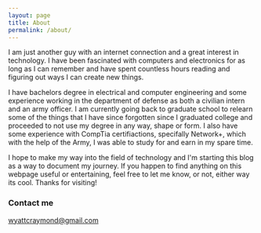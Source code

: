 ```yaml
---
layout: page
title: About
permalink: /about/
---
```

I am just another guy with an internet connection and a great interest in technology. I have been fascinated with computers and electronics for as long as I can remember and have spent countless hours reading and figuring out ways I can create new things. 

I have bachelors degree in electrical and computer engineering and some experience working in the department of defense as both a civilian intern and an army officer. I am currently going back to graduate school to relearn some of the things that I have since forgotten since I graduated college and proceeded to not use my degree in any way, shape or form. I also have some experience with CompTia certifiactions, specifally Network+, which with the help of the Army, I was able to study for and earn in my spare time. 

I hope to make my way into the field of technology and I'm starting this blog as a way to document my journey. If you happen to find anything on this webpage useful or entertaining, feel free to let me know, or not, either way its cool. Thanks for visiting!

### Contact me

[wyattcraymond@gmail.com](mailto:wyattcraymond@gmail.com)
